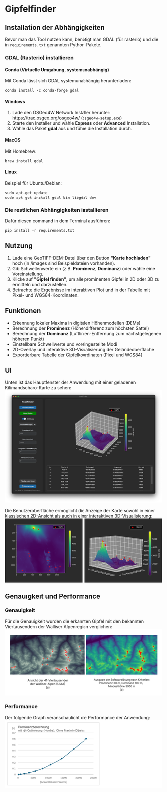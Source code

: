 # Gipfelfinder

## Installation der Abhängigkeiten

Bevor man das Tool nutzen kann, benötigt man GDAL (für rasterio) und die in `requirements.txt` genannten Python-Pakete.

### GDAL (Rasterio) installieren

#### Conda (Virtuelle Umgabung, systemunabhängig)

Mit Conda lässt sich GDAL systemunabhängig herunterladen:

    conda install -c conda-forge gdal

#### Windows

1. Lade den OSGeo4W Network Installer herunter:  
   https://trac.osgeo.org/osgeo4w/ (`osgeo4w-setup.exe`)  
2. Starte den Installer und wähle **Express** oder **Advanced** Installation.  
3. Wähle das Paket **gdal** aus und führe die Installation durch.  

#### MacOS

Mit Homebrew:

    brew install gdal

#### Linux

Beispiel für Ubuntu/Debian:

    sudo apt-get update
    sudo apt-get install gdal-bin libgdal-dev

### Die restlichen Abhängigkeiten installieren

Dafür diesen command in dem Terminal ausführen:

    pip install -r requirements.txt

## Nutzung

1. Lade eine GeoTIFF-DEM-Datei über den Button **"Karte hochladen"** hoch (in /images sind Beispieldateien vorhanden). 
2. Gib Schwellenwerte ein (z.B. **Prominenz**, **Dominanz**) oder wähle eine Voreinstellung.  
3. Klicke auf **"Gipfel finden"**, um alle prominenten Gipfel in 2D oder 3D zu ermitteln und darzustellen.  
4. Betrachte die Ergebnisse im interaktiven Plot und in der Tabelle mit Pixel- und WGS84-Koordinaten.  

## Funktionen

- Erkennung lokaler Maxima in digitalen Höhenmodellen (DEMs)  
- Berechnung der **Prominenz** (Höhendifferenz zum höchsten Sattel)  
- Berechnung der **Dominanz** (Luftlinien-Entfernung zum nächstgelegenen höheren Punkt)  
- Einstellbare Schwellwerte und voreingestellte Modi  
- 2D-Overlay und interaktive 3D-Visualisierung der Geländeoberfläche  
- Exportierbare Tabelle der Gipfelkoordinaten (Pixel und WGS84)  

## UI

Unten ist das Hauptfenster der Anwendung mit einer geladenen Kilimandscharo-Karte zu sehen:
![Hauptfenster der Anwendung](images/readme-images/GUI.png)

Die Benutzeroberfläche ermöglicht die Anzeige der Karte sowohl in einer klassischen 2D-Ansicht als auch in einer interaktiven 3D-Visualisierung:
![2D- und 3D-Ansicht der Anwendung](images/readme-images/2D-3D.png)

## Genauigkeit und Performance

### Genauigkeit
Für die Genauigkeit wurden die erkannten Gipfel mit den bekannten Viertausendern der Walliser Alpenregion verglichen:
![Wallis-Region Vergleich](images/readme-images/Wallis-Region.png)

### Performance
Der folgende Graph veranschaulicht die Performance der Anwendung:
![Performance](images/readme-images/Performance.png)